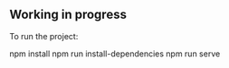 ## Working in progress

To run the project:

npm install
npm run install-dependencies
npm run serve

